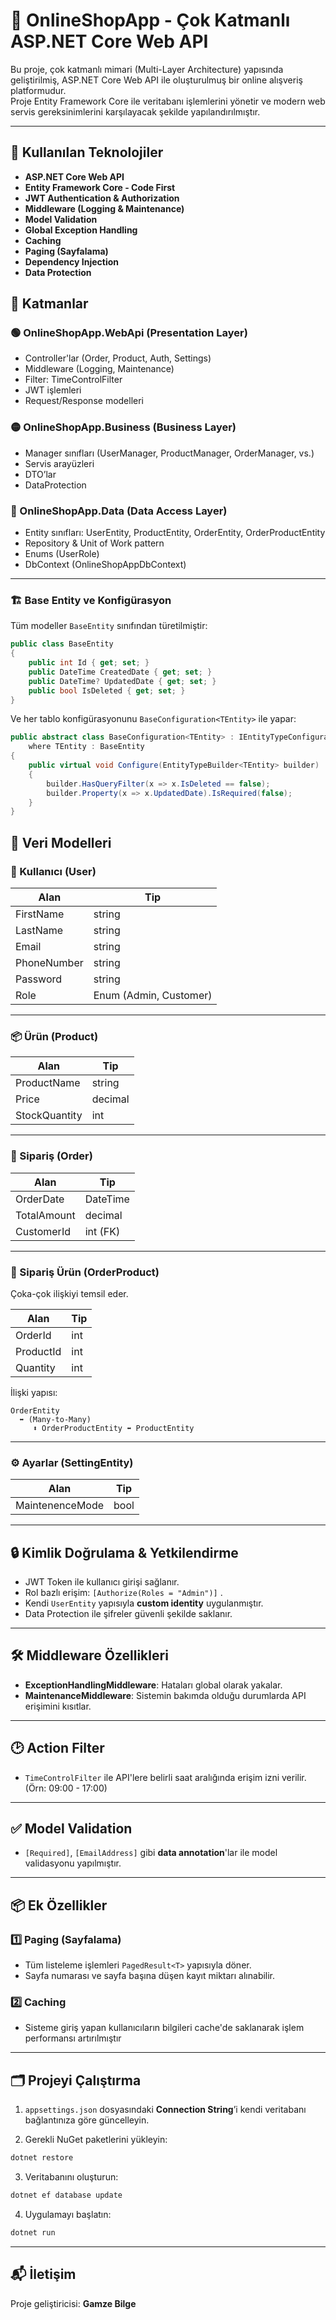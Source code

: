 # 🛒 OnlineShopApp - Çok Katmanlı ASP.NET Core Web API

Bu proje, çok katmanlı mimari (Multi-Layer Architecture) yapısında geliştirilmiş, ASP.NET Core Web API ile oluşturulmuş bir online alışveriş platformudur.  
Proje Entity Framework Core ile veritabanı işlemlerini yönetir ve modern web servis gereksinimlerini karşılayacak şekilde yapılandırılmıştır.

---

## 🔧 Kullanılan Teknolojiler

- **ASP.NET Core Web API**
- **Entity Framework Core - Code First**
- **JWT Authentication & Authorization**
- **Middleware (Logging & Maintenance)**
- **Model Validation**
- **Global Exception Handling**
- **Caching**
- **Paging (Sayfalama)**
- **Dependency Injection**
- **Data Protection**

## 📁 Katmanlar

### 🟢 OnlineShopApp.WebApi (Presentation Layer)

- Controller'lar (Order, Product, Auth, Settings)
- Middleware (Logging, Maintenance)
- Filter: TimeControlFilter
- JWT işlemleri
- Request/Response modelleri

### 🟡 OnlineShopApp.Business (Business Layer)

- Manager sınıfları (UserManager, ProductManager, OrderManager, vs.)
- Servis arayüzleri
- DTO’lar
- DataProtection

### 🔵 OnlineShopApp.Data (Data Access Layer)

- Entity sınıfları: UserEntity, ProductEntity, OrderEntity, OrderProductEntity
- Repository & Unit of Work pattern
- Enums (UserRole)
- DbContext (OnlineShopAppDbContext)
---
### 🏗️ Base Entity ve Konfigürasyon

Tüm modeller `BaseEntity` sınıfından türetilmiştir:

```csharp
public class BaseEntity
{
    public int Id { get; set; }
    public DateTime CreatedDate { get; set; }
    public DateTime? UpdatedDate { get; set; }
    public bool IsDeleted { get; set; }
}
```

Ve her tablo konfigürasyonunu `BaseConfiguration<TEntity>` ile yapar:

```csharp
public abstract class BaseConfiguration<TEntity> : IEntityTypeConfiguration<TEntity>
    where TEntity : BaseEntity
{
    public virtual void Configure(EntityTypeBuilder<TEntity> builder)
    {
        builder.HasQueryFilter(x => x.IsDeleted == false);
        builder.Property(x => x.UpdatedDate).IsRequired(false);
    }
}
```
## 🧩 Veri Modelleri

### 👤 Kullanıcı (User)

| Alan         | Tip          |
|--------------|--------------|
| FirstName    | string       |
| LastName     | string       |
| Email        | string       |
| PhoneNumber  | string       |
| Password     | string       |
| Role         | Enum (Admin, Customer) |

---

### 📦 Ürün (Product)

| Alan         | Tip      |
|--------------|----------|
| ProductName  | string   |
| Price        | decimal  |
| StockQuantity | int     |

---

### 📄 Sipariş (Order)

| Alan         | Tip       |
|--------------|-----------|
| OrderDate    | DateTime  |
| TotalAmount  | decimal   |
| CustomerId   | int (FK)  |

---

### 🔁 Sipariş Ürün (OrderProduct)

Çoka-çok ilişkiyi temsil eder.

| Alan       | Tip     |
|------------|---------|
| OrderId    | int     |
| ProductId  | int     |
| Quantity   | int     |

İlişki yapısı:

```
OrderEntity
  ⬌ (Many-to-Many)
     ⬍ OrderProductEntity ⬌ ProductEntity
```
---
### ⚙️ Ayarlar (SettingEntity)

| Alan             | Tip     |
|------------------|---------|
| MaintenenceMode  | bool    |

---



## 🔒 Kimlik Doğrulama & Yetkilendirme

- JWT Token ile kullanıcı girişi sağlanır.
- Rol bazlı erişim: `[Authorize(Roles = "Admin")]` .
- Kendi `UserEntity` yapısıyla **custom identity** uygulanmıştır.
- Data Protection ile şifreler güvenli şekilde saklanır.

---

## 🛠 Middleware Özellikleri

- **ExceptionHandlingMiddleware**: Hataları global olarak yakalar.
- **MaintenanceMiddleware**: Sistemin bakımda olduğu durumlarda API erişimini kısıtlar.

---

## 🕑 Action Filter

- `TimeControlFilter` ile API'lere belirli saat aralığında erişim izni verilir.  
  (Örn: 09:00 - 17:00)

---

## ✅ Model Validation

- `[Required]`, `[EmailAddress]` gibi **data annotation**'lar ile model validasyonu yapılmıştır.

---

## 📦 Ek Özellikler

### 1️⃣ Paging (Sayfalama)

- Tüm listeleme işlemleri `PagedResult<T>` yapısıyla döner.
- Sayfa numarası ve sayfa başına düşen kayıt miktarı alınabilir.

### 2️⃣ Caching

- Sisteme giriş yapan kullanıcıların bilgileri cache'de saklanarak işlem performansı artırılmıştır

---

## 🗂 Projeyi Çalıştırma

1. `appsettings.json` dosyasındaki **Connection String**’i kendi veritabanı bağlantınıza göre güncelleyin.

2. Gerekli NuGet paketlerini yükleyin:

```bash
dotnet restore
```

3. Veritabanını oluşturun:

```bash
dotnet ef database update
```

4. Uygulamayı başlatın:

```bash
dotnet run
```

---

## 📬 İletişim

Proje geliştiricisi: **Gamze Bilge**  


